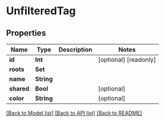 # UnfilteredTag

## Properties

Name | Type | Description | Notes
------------ | ------------- | ------------- | -------------
**id** | **Int** |  | [optional] [readonly] 
**roots** | **Set<Int>** |  | 
**name** | **String** |  | 
**shared** | **Bool** |  | [optional] 
**color** | **String** |  | [optional] 

[[Back to Model list]](../#documentation-for-models) [[Back to API list]](../#documentation-for-api-endpoints) [[Back to README]](../)


